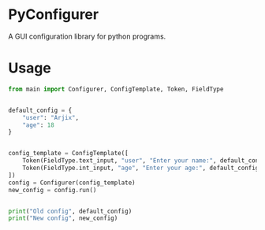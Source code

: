 # PyConfigurer

A GUI configuration library for python programs.

# Usage

```python
from main import Configurer, ConfigTemplate, Token, FieldType


default_config = {
    "user": "Arjix",
    "age": 18
}


config_template = ConfigTemplate([
    Token(FieldType.text_input, "user", "Enter your name:", default_config["user"]),
    Token(FieldType.int_input, "age", "Enter your age:", default_config["age"])
])
config = Configurer(config_template)
new_config = config.run()


print("Old config", default_config)
print("New config", new_config)
```
